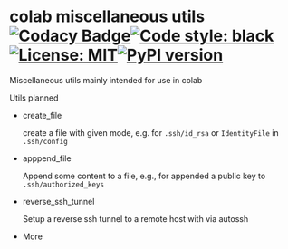 # colab miscellaneous utils [![Codacy Badge](https://api.codacy.com/project/badge/Grade/31c6bcb6723942a3bb12474cd7e74dac)](https://app.codacy.com/gh/ffreemt/hlm-texts?utm_source=github.com&utm_medium=referral&utm_content=ffreemt/hlm-texts&utm_campaign=Badge_Grade)[![Code style: black](https://img.shields.io/badge/code%20style-black-000000.svg)](https://github.com/psf/black)[![License: MIT](https://img.shields.io/badge/License-MIT-yellow.svg)](https://opensource.org/licenses/MIT)[![PyPI version](https://badge.fury.io/py/colab-misc-utils.svg)](https://badge.fury.io/py/colab-misc-utils)
Miscellaneous utils mainly intended for use in colab

Utils planned
 * create_file
  
    create a file with given mode, e.g. for `.ssh/id_rsa` or `IdentityFile` in `.ssh/config`
  
 * apppend_file
  
    Append some content to a file, e.g., for appended a public key to `.ssh/authorized_keys`
  
 * reverse_ssh_tunnel
  
    Setup a reverse ssh tunnel to a remote host with via autossh
  
 * More
